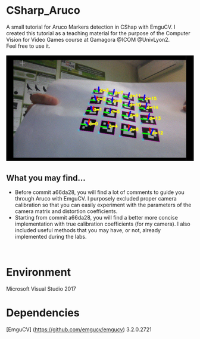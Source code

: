 # CSharp_Aruco
A small tutorial for Aruco Markers detection in CShap with EmguCV.
I created this tutorial as a teaching material for the purpose of the Computer Vision for Video Games course at Gamagora @ICOM @UnivLyon2. 
<br>
Feel free to use it.
<br> <br>
![alt text](/doc/CSharp_ArucoDemo.gif)
<br>
## What you may find...
- Before commit a66da28, you will find a lot of comments to guide you through Aruco with EmguCV. I purposely excluded proper camera calibration so that you can easily experiment with the parameters of the camera matrix and distortion coefficients.
- Starting from commit a66da28, you will find a better more concise implementation with true calibration coefficients (for my camera). I also included useful methods that you may have, or not, already implemented during the labs.
<br>


# Environment
Microsoft Visual Studio 2017

# Dependencies
[EmguCV] (https://github.com/emgucv/emgucv) 3.2.0.2721 
